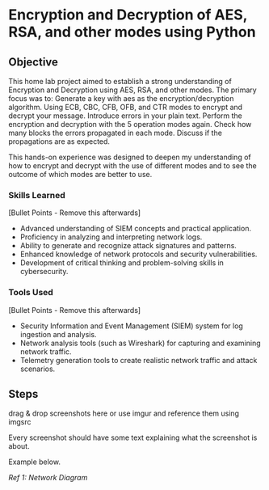# Encryption and Decryption of AES, RSA, and other modes using Python 

## Objective

This home lab project aimed to establish a strong understanding of Encryption and Decryption using AES, RSA, and other modes. The primary focus was to:
Generate a key with aes as the encryption/decryption algorithm.
Using ECB, CBC, CFB, OFB, and CTR modes to encrypt and decrypt your message.
Introduce errors in your plain text. Perform the encryption and decryption with the 5 operation modes
again. Check how many blocks the errors propagated in each mode. Discuss if the propagations are as
expected.

This hands-on experience was designed to deepen my understanding of how to encrypt and decrypt with the use of different modes and to see the outcome of which modes are better to use.

### Skills Learned
[Bullet Points - Remove this afterwards]

- Advanced understanding of SIEM concepts and practical application.
- Proficiency in analyzing and interpreting network logs.
- Ability to generate and recognize attack signatures and patterns.
- Enhanced knowledge of network protocols and security vulnerabilities.
- Development of critical thinking and problem-solving skills in cybersecurity.

### Tools Used
[Bullet Points - Remove this afterwards]

- Security Information and Event Management (SIEM) system for log ingestion and analysis.
- Network analysis tools (such as Wireshark) for capturing and examining network traffic.
- Telemetry generation tools to create realistic network traffic and attack scenarios.

## Steps
drag & drop screenshots here or use imgur and reference them using imgsrc

Every screenshot should have some text explaining what the screenshot is about.

Example below.

*Ref 1: Network Diagram*
